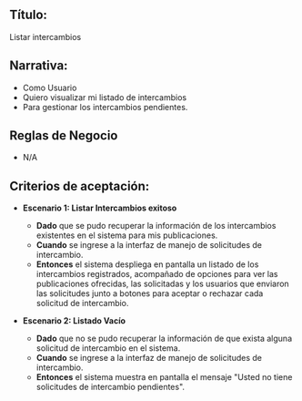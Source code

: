 ## Título:
Listar intercambios
## Narrativa:
- Como Usuario
- Quiero visualizar mi listado de intercambios
- Para gestionar los intercambios pendientes.
## Reglas de Negocio
- N/A
## Criterios de aceptación:
- **Escenario 1: Listar Intercambios exitoso**
    + **Dado** que se pudo recuperar la información de los intercambios existentes en el sistema para mis publicaciones.
    + **Cuando** se ingrese a la interfaz de manejo de solicitudes de intercambio. 
    + **Entonces** el sistema despliega en pantalla un listado de los intercambios registrados, acompañado de opciones para ver las publicaciones ofrecidas, las solicitadas y los usuarios que enviaron las solicitudes junto a botones para aceptar o rechazar cada solicitud de intercambio.

- **Escenario 2: Listado Vacío**
    + **Dado** que no se pudo recuperar la información de que exista alguna solicitud de intercambio en el sistema.
    + **Cuando** se ingrese a la interfaz de manejo de solicitudes de intercambio. 
    + **Entonces** el sistema muestra en pantalla el mensaje "Usted no tiene solicitudes de intercambio pendientes". 
